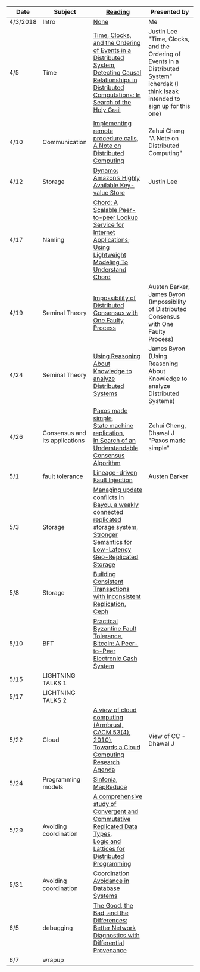 |Date|Subject|<a href="Link">Reading</a>|Presented by|
|------------|-------------|-------------|------------|
|4/3/2018|Intro|<a href="">None</a>|Me|
|4/5|Time|<a href="http://amturing.acm.org/p558-lamport.pdf">Time, Clocks, and the Ordering of Events in a Distributed System</a>, <br> <a href="https://www.vs.inf.ethz.ch/publ/papers/holygrail.pdf">Detecting Causal Relationships in Distributed Computations: In Search of the Holy Grail</a>|Justin Lee "Time, Clocks, and the Ordering of Events in a Distributed System" icherdak (I think Isaak intended to sign up for this one)|
|4/10|Communication|<a href="http://www.cs.virginia.edu/~zaher/classes/CS656/birrel.pdf">Implementing remote procedure calls</a>, <br> <a href="http://citeseerx.ist.psu.edu/viewdoc/summary?doi=10.1.1.41.7628" >A Note on Distributed Computing</a>|Zehui Cheng "A Note on Distributed Computing"|
|4/12|Storage |<a href="http://www.allthingsdistributed.com/files/amazon-dynamo-sosp2007.pdf">Dynamo: Amazon’s Highly Available Key-value Store</a>|Justin Lee|
|4/17|Naming|<a href="https://pdos.csail.mit.edu/papers/chord:sigcomm01/chord_sigcomm.pdf">Chord: A Scalable Peer-to-peer Lookup Service for Internet Applications</a>; <a href="http://www.sigcomm.org/sites/default/files/ccr/papers/2012/April/2185376-2185383.pdf">Using Lightweight Modeling To Understand Chord</a>||
|4/19|Seminal Theory|<a href="https://groups.csail.mit.edu/tds/papers/Lynch/jacm85.pdf">Impossibility of Distributed Consensus with One Faulty Process</a>|Austen Barker, James Byron (Impossibility of Distributed Consensus with One Faulty Process)|
|4/24|Seminal Theory|<a href="https://www.cs.cornell.edu/home/halpern/papers/UsingRAK.pdf">Using Reasoning About Knowledge to analyze Distributed Systems</a>|James Byron (Using Reasoning About Knowledge to analyze Distributed Systems)|
|4/26|Consensus and its applications|<a href="http://research.microsoft.com/en-us/um/people/lamport/pubs/paxos-simple.pdf">Paxos made simple</a>,<br><a href="https://www.cs.cornell.edu/fbs/publications/SMSurvey.pdf">State machine replication</a>,<br><a href="https://ramcloud.stanford.edu/wiki/download/attachments/11370504/raft.pdf">In Search of an Understandable Consensus Algorithm</a>|Zehui Cheng, Dhawal J "Paxos made simple"|
|5/1|fault tolerance|<a href="https://people.eecs.berkeley.edu/~palvaro/molly.pdf">Lineage-driven Fault Injection</a>|Austen Barker|
|5/3|Storage |<a href="http://zoo.cs.yale.edu/classes/cs422/2013/bib/terry95managing.pdf">Managing update conflicts in Bayou, a weakly connected replicated storage system</a>, <br> <a href="http://sns.cs.princeton.edu/docs/eiger-nsdi13.pdf">Stronger Semantics for Low-Latency Geo-Replicated Storage</a>| |
|5/8|Storage |<a href="https://syslab.cs.washington.edu/papers/tapir-tr14.pdf">Building Consistent Transactions with Inconsistent Replication</a>, <br> <a href="https://www.usenix.org/legacy/event/osdi06/tech/full_papers/weil/weil.pdf">Ceph</a>||
|5/10|BFT|<a href="http://pmg.csail.mit.edu/papers/osdi99.pdf">Practical Byzantine Fault Tolerance</a>,<br><a href="https://bitcoin.org/bitcoin.pdf">Bitcoin: A Peer-to-Peer Electronic Cash System</a>||
|5/15|LIGHTNING TALKS 1</a>||
|5/17|LIGHTNING TALKS 2|<a href=""></a>||
|5/22|Cloud|<a href="https://www2.eecs.berkeley.edu/Pubs/TechRpts/2009/EECS-2009-28.pdf">A view of cloud computing (Armbrust, CACM 53(4), 2010)</a>, <br> <a href="https://www.cs.purdue.edu/homes/bb/cs590/handouts/Cornell.pdf">Towards a Cloud Computing Research Agenda</a>|View of CC - Dhawal J|
|5/24|Programming models|<a href="http://www.sosp2007.org/papers/sosp064-aguilera.pdf">Sinfonia</a>, <br> <a href="http://static.googleusercontent.com/media/research.google.com/en//archive/mapreduce-osdi04.pdf">MapReduce</a>||
|5/29|Avoiding coordination|<a href="http://hal.upmc.fr/inria-00555588/document">A comprehensive study of Convergent and Commutative Replicated Data Types</a>, <br> <a href="http://db.cs.berkeley.edu/papers/UCB-lattice-tr.pdf">Logic and Lattices for Distributed Programming</a>||
|5/31|Avoiding coordination|<a href="http://www.vldb.org/pvldb/vol8/p185-bailis.pdf">Coordination Avoidance in Database Systems</a>||
|6/5|debugging|<a href="http://www.cis.upenn.edu/~angchen/papers/sigcomm-2016.pdf">The Good, the Bad, and the Differences: Better Network Diagnostics with Differential Provenance</a>||
|6/7|wrapup|<a href=""></a>||
